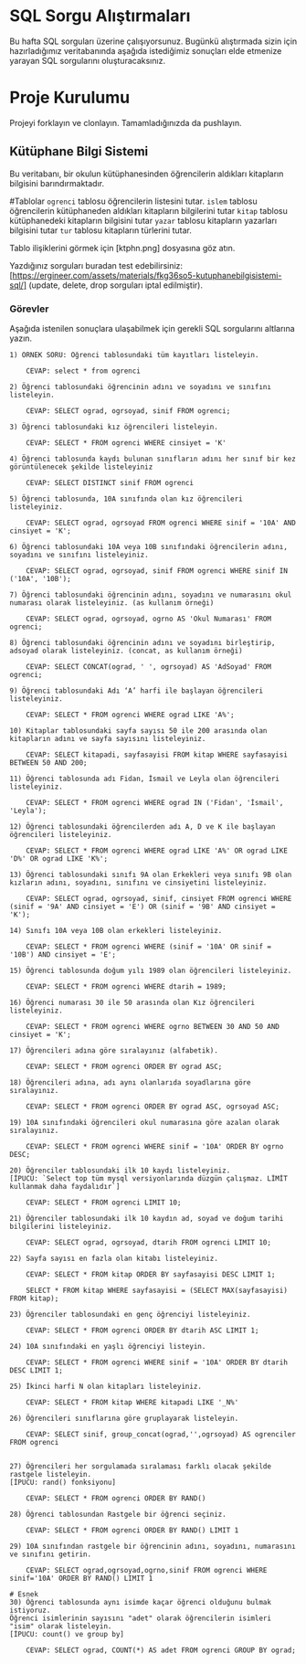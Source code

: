 # SQL Sorgu Alıştırmaları

Bu hafta SQL sorguları üzerine çalışıyorsunuz. Bugünkü alıştırmada sizin için hazırladığımız veritabanında aşağıda istediğimiz sonuçları elde etmenize yarayan SQL sorgularını oluşturacaksınız.

# Proje Kurulumu

Projeyi forklayın ve clonlayın. Tamamladığınızda da pushlayın.

## Kütüphane Bilgi Sistemi

Bu veritabanı, bir okulun kütüphanesinden öğrencilerin aldıkları kitapların bilgisini barındırmaktadır.

#Tablolar
`ogrenci` tablosu öğrencilerin listesini tutar.
`islem` tablosu öğrencilerin kütüphaneden aldıkları kitapların bilgilerini tutar
`kitap` tablosu kütüphanedeki kitapların bilgisini tutar
`yazar` tablosu kitapların yazarları bilgisini tutar
`tur` tablosu kitapların türlerini tutar.

Tablo ilişiklerini görmek için [ktphn.png] dosyasına göz atın.

Yazdığınız sorguları buradan test edebilirsiniz: [https://ergineer.com/assets/materials/fkg36so5-kutuphanebilgisistemi-sql/] (update, delete, drop sorguları iptal edilmiştir).

### Görevler

Aşağıda istenilen sonuçlara ulaşabilmek için gerekli SQL sorgularını altlarına yazın.

    1) ÖRNEK SORU: Öğrenci tablosundaki tüm kayıtları listeleyin.

    	CEVAP: select * from ogrenci

    2) Öğrenci tablosundaki öğrencinin adını ve soyadını ve sınıfını listeleyin.

        CEVAP: SELECT ograd, ogrsoyad, sinif FROM ogrenci;

    3) Öğrenci tablosundaki kız öğrencileri listeleyin.
        
		CEVAP: SELECT * FROM ogrenci WHERE cinsiyet = 'K'

    4) Öğrenci tablosunda kaydı bulunan sınıfların adını her sınıf bir kez görüntülenecek şekilde listeleyiniz
        
		CEVAP: SELECT DISTINCT sinif FROM ogrenci

    5) Öğrenci tablosunda, 10A sınıfında olan kız öğrencileri listeleyiniz.
        
		CEVAP: SELECT ograd, ogrsoyad FROM ogrenci WHERE sinif = '10A' AND cinsiyet = 'K';

    6) Öğrenci tablosundaki 10A veya 10B sınıfındaki öğrencilerin adını, soyadını ve sınıfını listeleyiniz.
        
		CEVAP: SELECT ograd, ogrsoyad, sinif FROM ogrenci WHERE sinif IN ('10A', '10B');

    7) Öğrenci tablosundaki öğrencinin adını, soyadını ve numarasını okul numarası olarak listeleyiniz. (as kullanım örneği)
        
		CEVAP: SELECT ograd, ogrsoyad, ogrno AS 'Okul Numarası' FROM ogrenci;

    8) Öğrenci tablosundaki öğrencinin adını ve soyadını birleştirip, adsoyad olarak listeleyiniz. (concat, as kullanım örneği)
        
		CEVAP: SELECT CONCAT(ograd, ' ', ogrsoyad) AS 'AdSoyad' FROM ogrenci;

    9) Öğrenci tablosundaki Adı ‘A’ harfi ile başlayan öğrencileri listeleyiniz.
       
	    CEVAP: SELECT * FROM ogrenci WHERE ograd LIKE 'A%';

    10) Kitaplar tablosundaki sayfa sayısı 50 ile 200 arasında olan kitapların adını ve sayfa sayısını listeleyiniz.
        
		CEVAP: SELECT kitapadi, sayfasayisi FROM kitap WHERE sayfasayisi BETWEEN 50 AND 200;
    
	11) Öğrenci tablosunda adı Fidan, İsmail ve Leyla olan öğrencileri listeleyiniz.
       
	    CEVAP: SELECT * FROM ogrenci WHERE ograd IN ('Fidan', 'İsmail', 'Leyla');

    12) Öğrenci tablosundaki öğrencilerden adı A, D ve K ile başlayan öğrencileri listeleyiniz.
       
	    CEVAP: SELECT * FROM ogrenci WHERE ograd LIKE 'A%' OR ograd LIKE 'D%' OR ograd LIKE 'K%';
    
    13) Öğrenci tablosundaki sınıfı 9A olan Erkekleri veya sınıfı 9B olan kızların adını, soyadını, sınıfını ve cinsiyetini listeleyiniz.
        
		CEVAP: SELECT ograd, ogrsoyad, sinif, cinsiyet FROM ogrenci WHERE (sinif = '9A' AND cinsiyet = 'E') OR (sinif = '9B' AND cinsiyet = 'K');
   
    14) Sınıfı 10A veya 10B olan erkekleri listeleyiniz.
        
		CEVAP: SELECT * FROM ogrenci WHERE (sinif = '10A' OR sinif = '10B') AND cinsiyet = 'E';

    15) Öğrenci tablosunda doğum yılı 1989 olan öğrencileri listeleyiniz.
        
		CEVAP: SELECT * FROM ogrenci WHERE dtarih = 1989;

    16) Öğrenci numarası 30 ile 50 arasında olan Kız öğrencileri listeleyiniz.
        
		CEVAP: SELECT * FROM ogrenci WHERE ogrno BETWEEN 30 AND 50 AND cinsiyet = 'K';

    17) Öğrencileri adına göre sıralayınız (alfabetik).
        
		CEVAP: SELECT * FROM ogrenci ORDER BY ograd ASC;

    18) Öğrencileri adına, adı aynı olanlarıda soyadlarına göre sıralayınız.
        
		CEVAP: SELECT * FROM ogrenci ORDER BY ograd ASC, ogrsoyad ASC;

    19) 10A sınıfındaki öğrencileri okul numarasına göre azalan olarak sıralayınız.
        
		CEVAP: SELECT * FROM ogrenci WHERE sinif = '10A' ORDER BY ogrno DESC;

    20) Öğrenciler tablosundaki ilk 10 kaydı listeleyiniz.
    [İPUCU: `Select top tüm mysql versiyonlarında düzgün çalışmaz. LİMİT kullanmak daha faydalıdır`]
        
		CEVAP: SELECT * FROM ogrenci LIMIT 10;

    21) Öğrenciler tablosundaki ilk 10 kaydın ad, soyad ve doğum tarihi bilgilerini listeleyiniz.
        
		CEVAP: SELECT ograd, ogrsoyad, dtarih FROM ogrenci LIMIT 10;

    22) Sayfa sayısı en fazla olan kitabı listeleyiniz.
        
		CEVAP: SELECT * FROM kitap ORDER BY sayfasayisi DESC LIMIT 1;
        
		SELECT * FROM kitap WHERE sayfasayisi = (SELECT MAX(sayfasayisi) FROM kitap);

    23) Öğrenciler tablosundaki en genç öğrenciyi listeleyiniz.
        
		CEVAP: SELECT * FROM ogrenci ORDER BY dtarih ASC LIMIT 1;
 
    24) 10A sınıfındaki en yaşlı öğrenciyi listeyin.
        
		CEVAP: SELECT * FROM ogrenci WHERE sinif = '10A' ORDER BY dtarih DESC LIMIT 1;

    25) İkinci harfi N olan kitapları listeleyiniz.
        
		CEVAP: SELECT * FROM kitap WHERE kitapadi LIKE '_N%'

    26) Öğrencileri sınıflarına göre gruplayarak listeleyin.
        
		CEVAP: SELECT sinif, group_concat(ograd,'',ogrsoyad) AS ogrenciler FROM ogrenci


    27) Öğrencileri her sorgulamada sıralaması farklı olacak şekilde rastgele listeleyin.
    [İPUCU: rand() fonksiyonu]
       
	    CEVAP: SELECT * FROM ogrenci ORDER BY RAND()

    28) Öğrenci tablosundan Rastgele bir öğrenci seçiniz.
       
	    CEVAP: SELECT * FROM ogrenci ORDER BY RAND() LIMIT 1

    29) 10A sınıfından rastgele bir öğrencinin adını, soyadını, numarasını ve sınıfını getirin.
        
		CEVAP: SELECT ograd,ogrsoyad,ogrno,sinif FROM ogrenci WHERE sinif='10A' ORDER BY RAND() LIMIT 1

    # Esnek
    30) Öğrenci tablosunda aynı isimde kaçar öğrenci olduğunu bulmak istiyoruz.
    Öğrenci isimlerinin sayısını "adet" olarak öğrencilerin isimleri "isim" olarak listeleyin.
    [İPUCU: count() ve group by]
        
		CEVAP: SELECT ograd, COUNT(*) AS adet FROM ogrenci GROUP BY ograd;